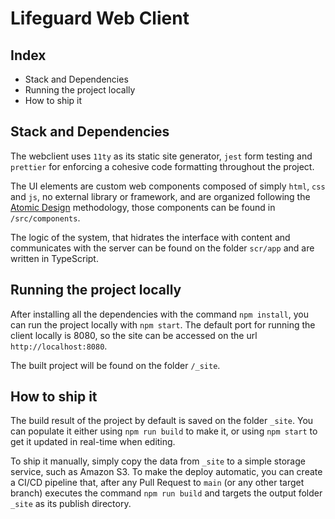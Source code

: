 # Lifeguard Web Client

## Index

- Stack and Dependencies
- Running the project locally
- How to ship it

## Stack and Dependencies

The webclient uses `11ty` as its static site generator, `jest` form testing and `prettier` for enforcing a cohesive code formatting throughout the project.

The UI elements are custom web components composed of simply `html`, `css` and `js`, no external library or framework, and are organized following the [Atomic Design](https://bradfrost.com/blog/post/atomic-web-design/) methodology, those components can be found in `/src/components`.

The logic of the system, that hidrates the interface with content and communicates with the server can be found on the folder `scr/app` and are written in TypeScript.

## Running the project locally

After installing all the dependencies with the command `npm install`, you can run the project locally with `npm start`. The default port for running the client locally is 8080, so the site can be accessed on the url `http://localhost:8080`.

The built project will be found on the folder `/_site`.

## How to ship it

The build result of the project by default is saved on the folder `_site`. You can populate it either using `npm run build` to make it, or using `npm start` to get it updated in real-time when editing.

To ship it manually, simply copy the data from `_site` to a simple storage service, such as Amazon S3. To make the deploy automatic, you can create a CI/CD pipeline that, after any Pull Request to `main` (or any other target branch) executes the command `npm run build` and targets the output folder `_site` as its publish directory.
